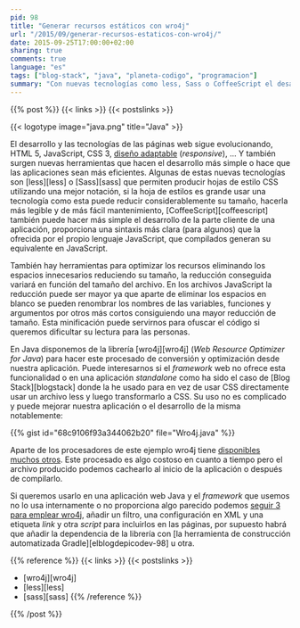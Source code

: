 ```yaml
---
pid: 98
title: "Generar recursos estáticos con wro4j"
url: "/2015/09/generar-recursos-estaticos-con-wro4j/"
date: 2015-09-25T17:00:00+02:00
sharing: true
comments: true
language: "es"
tags: ["blog-stack", "java", "planeta-codigo", "programacion"]
summary: "Con nuevas tecnologías como less, Sass o CoffeeScript el desarrollo y mantenimiento de una página web medianamente compleja mejora notablemente. Con la librería wro4j en una aplicación Java podemos procesar este tipo de recursos y convertirlos a los equivalentes que saben interpretar los navegadores de forma nativa CSS y JavaScript además de optimizar su tamaño u ofuscarlos."
---
```


{{% post %}}
{{< links >}}
{{< postslinks >}}

{{< logotype image="java.png" title="Java" >}}

El desarrollo y las tecnologías de las páginas web sigue evolucionando, HTML 5, JavaScript, CSS 3, [diseño adaptable](https://es.wikipedia.org/wiki/Dise%C3%B1o_web_adaptable) (_responsive_), ... Y también surgen nuevas herramientas que hacen el desarrollo más simple o hace que las aplicaciones sean más eficientes. Algunas de estas nuevas tecnologías son [less][less] o [Sass][sass] que permiten producir hojas de estilo CSS utilizando una mejor notación, si la hoja de estilos es grande usar una tecnología como esta puede reducir considerablemente su tamaño, hacerla más legible y de más fácil mantenimiento, [CoffeeScript][coffeescript] también puede hacer más simple el desarrollo de la parte cliente de una aplicación, proporciona una sintaxis más clara (para algunos) que la ofrecida por el propio lenguaje JavaScript, que compilados generan su equivalente en JavaScript.

También hay herramientas para optimizar los recursos eliminando los espacios innecesarios reduciendo su tamaño, la reducción conseguida variará en función del tamaño del archivo. En los archivos JavaScript la reducción puede ser mayor ya que aparte de eliminar los espacios en blanco se pueden renombrar los nombres de las variables, funciones y argumentos por otros más cortos consiguiendo una mayor reducción de tamaño. Esta minificación puede servirnos para ofuscar el código si queremos dificultar su lectura para las personas.

En Java disponemos de la librería [wro4j][wro4j] (_Web Resource Optimizer for Java_) para hacer este procesado de conversión y optimización desde nuestra aplicación. Puede interesarnos si el _framework_ web no ofrece esta funcionalidad o en una aplicación _standalone_ como ha sido el caso de [Blog Stack][blogstack] donde la he usado para en vez de usar CSS directamente usar un archivo less y luego transformarlo a CSS. Su uso no es complicado y puede mejorar nuestra aplicación o el desarrollo de la misma notablemente:

{{% gist id="68c9106f93a344062b20" file="Wro4j.java" %}}

Aparte de los procesadores de este ejemplo wro4j tiene [disponibles muchos otros](https://code.google.com/p/wro4j/wiki/AvailableProcessors). Este procesado es algo costoso en cuanto a tiempo pero el archivo producido podemos cachearlo al inicio de la aplicación o después de compilarlo.

Si queremos usarlo en una aplicación web Java y el _framework_ que usemos no lo usa internamente o no proporciona algo parecido podemos [seguir 3 para emplear wro4j](http://wro4j.github.io/wro4j/), añadir un filtro, una configuración en XML y una etiqueta _link_ y otra _script_ para incluirlos en las páginas, por supuesto habrá que añadir la dependencia de la librería con [la herramienta de construcción automatizada Gradle][elblogdepicodev-98] u otra.

{{% reference %}}
{{< links >}}
{{< postslinks >}}
* [wro4j][wro4j]
* [less][less]
* [sass][sass]
{{% /reference %}}

{{% /post %}}
